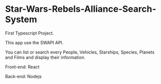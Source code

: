# Star-Wars-Rebels-Alliance-Search-System
First Typescript Project.

This app use the SWAPI API.


You can list or search every People, Vehicles, Starships, Species, Planets and Films and display their information.

Front-end: React

Back-end: Nodejs
